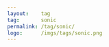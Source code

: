 ```yaml
---
layout:    tag
tag:       sonic
permalink: /tag/sonic/
logo:      /imgs/tags/sonic.png
---
```

